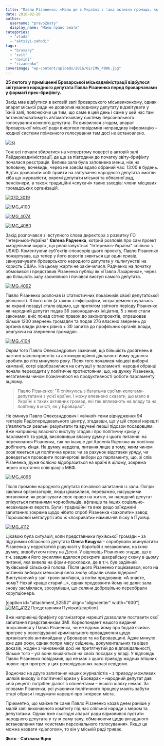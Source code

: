```yaml
---
title: "Павло Різаненко: «Мало де в Україні є така активна громада, як у Броварах»"
date: 2016-02-26
author: 
  username: "pravoZnaty"
  display_name: "Маєш право знати"
categories: 
  - "vlada"
  - "aktsiyi-zahodi"
tags: 
  - "brovary"
  - "zvit"
  - "novini"
  - "rizanenko"
coverImage: "wp-content/uploads/2016/02/IMG_4096.jpg"
---
```


**25 лютого у приміщенні Броварської міськадміністрації відбулося звітування народного депутата Павла Різаненка перед броварчанами у форматі прес-брифінгу.**

Захід мав відбутися в актовій залі броварського міськвиконкому, однак апарат міської ради не дозволив народному депутату відзвітувати у їхній залі, пояснюючи це тим, що саме в цей день і саме у цей час там встановлюватимуть автоматизовану систему персонального голосування кожного депутата. Як виявилося згодом, апарат броварської міської ради вчергове повідомив неправдиву інформацію – жодної системи поіменного голосування там досі не встановлено.

[![lkj](https://mpz.brovary.org/wp-content/uploads/2016/02/lkj.jpg)](https://mpz.brovary.org/wp-content/uploads/2016/02/lkj.jpg)

Тож всі почали збиратися на четвертому поверсі в актовій залі Райдержадміністрації, де ще за півгодини до початку звіту-брифінгу почалася реєстрація. Велика зала була заповнена менш, ніж на половину, вочевидь, через не зовсім вдало обраний час: 13:00 в будень. Відтак дозволити собі прийти на звітування народного депутата змогли хіба що журналісти, окремі депутати міської та обласної рад, пенсіонери, а також традиційні «слухачі» таких заходів: члени місцевих громадських організацій.

[![07D_3019](https://mpz.brovary.org/wp-content/uploads/2016/02/07D_3019.jpg)](https://mpz.brovary.org/wp-content/uploads/2016/02/07D_3019.jpg)

[![IMG_4100](https://mpz.brovary.org/wp-content/uploads/2016/02/IMG_4100.jpg)](https://mpz.brovary.org/wp-content/uploads/2016/02/IMG_4100.jpg)

[![IMG_4074](https://mpz.brovary.org/wp-content/uploads/2016/02/IMG_4074.jpg)](https://mpz.brovary.org/wp-content/uploads/2016/02/IMG_4074.jpg)

[![IMG_4080](https://mpz.brovary.org/wp-content/uploads/2016/02/IMG_4080.jpg)](https://mpz.brovary.org/wp-content/uploads/2016/02/IMG_4080.jpg)

Захід розпочався зі вступного слова директора з розвитку ГО "Інтерньюз-Україна" **Євгена Радченка**, котрий розповів про сам проект «модельний округ», що реалізовується "Інтерньюз-Україна" спільно з USAID. Коментуючи суб'єктів-спонсорів цього проекту, Павло Різаненко пожартував, що тепер у його ворогів зявиться ще один привід звинувачувати броварського народного депутата у «шпигунстві на користь США». На цьому жарти не закінчилися: Радченко на початку обмовився і представив Різаненка публіці як «Павла Лазаренка», через що більшість залу засміялися і почався виступ самого депутата.

[![IMG_4092](https://mpz.brovary.org/wp-content/uploads/2016/02/IMG_4092.jpg)](https://mpz.brovary.org/wp-content/uploads/2016/02/IMG_4092.jpg)

Павло Різаненко розпочав із статистичних показників своєї депутатської діяльності. З його слів (а також з інфографіки, котра демонструвалась на екрані позаду) стало відомо, що протягом звітного періоду Різаненко як народний депутат подав 39 законодавчих ініціатив, 5 з яких стали законами, вніс понад сотню правок до законопроектів, опрацював більше 1200 звернень громадян та подав 276 власних звернень до органів влади різних рівнів + 30 запитів до профільних органів влади, реагуючи на звернення громадян.

[![IMG_4104](https://mpz.brovary.org/wp-content/uploads/2016/02/IMG_4104.jpg)](https://mpz.brovary.org/wp-content/uploads/2016/02/IMG_4104.jpg)

Окрім того Павло Олександрович зазначив, що більшість досягнень в частині законопроектів та антикорупційної діяльності йому вдалося зробити до літа минулого року. Після того почалися місцеві виборчі кампанії, котрі відобразилися на ситуації у парламенті: народні обранці почали переходити у політичне протистояння, що, на думку Різаненка, негативним чином позначилося на продуктивності роботи парламенту вцілому.

> Павло Різаненко: "Я спілкуюсь з багатьма своїми колегами-депутатами з усієї країни. І можу впевнено сказати, що мало в Україні є таких активних громад, які так впливають на владу та на політику в місті, як у Броварах".

Не оминув Павло Олександрович і «вічної» теми відчудження 94 гектарів Радіопередавального центру, згадавши, що у цій справі нарешті з'являються реальні результати та вручені перші підозри посадовцям. Вже наприкінці власного виступу згадав і про політичну кризу у парламенті та уряді, висловивши власну думку з цього питання: на переконання Різаненка, так чи інакше дні Арсенія Яценюка як політика добігають кінця. На думку нардепа, питання лише в тому, яким чином розв'яжеться ця політична криза: чи за рахунок відставки уряду, чи доведеться проводити позачергові вибори до парламенту, що, зі слів Різаненка, дуже болісно відобразиться на країні в цілому, зокрема через згортання співпраці з МВФ.

[![IMG_4096](https://mpz.brovary.org/wp-content/uploads/2016/02/IMG_4096.jpg)](https://mpz.brovary.org/wp-content/uploads/2016/02/IMG_4096.jpg)

Після промови народного депутата почалися запитання із зали. Попри заклики організаторів, люди цікавилися, переважно, насущними питаннями: як реалізувати своє право на житло, як народний депутат опікується питаннями чорнобильців, афганців та інших соціально-незахищених верств. Були і традиційні та вже дещо заїжджені запитання: зокрема щодо нібито спроб Різаненка «захопити» завод Порошкової металургії або ж «покривати» намивачів піску в Пухівці.

[![IMG_4112](https://mpz.brovary.org/wp-content/uploads/2016/02/IMG_4112.jpg)](https://mpz.brovary.org/wp-content/uploads/2016/02/IMG_4112.jpg)

Цікавою була ситуація, коли представники пухівської громади – за підтримки обласного депутата **Олега Кищука** – спробували звинуватити Різаненка у недостатній рішучості у боротьбі з незаконним, на їхню думку, видобутком піску на Десні. У відповідь Різаненко згадав, що в т.ч. завдяки його зусиллям вдалося розкрити шахрайську схему в цьому питанні, яка вивела на фірми-прокладки, де в т.ч. був задіяний пухівський сільський голова. Після цього Різаненко поцікавився, кого на останніх виборах мешканці села знову обрали своїм лідером? Виступаючий у залі трохи зам’явся, а потім продовжив: «А знаєте, чому? Нехай краще старий…», однак продовжити йому не дали: зала знову засміялася, зрозумівши, що селяни добровільно переобрали корупціонера.

\[caption id="attachment\_52552" align="aligncenter" width="600"\][![IMG_4122](https://mpz.brovary.org/wp-content/uploads/2016/02/IMG_4122.jpg)](https://mpz.brovary.org/wp-content/uploads/2016/02/IMG_4122.jpg) Представники Пухівки\[/caption\]

Вже наприкінці брифінгу організатори нарешті дозволили поставити свої запитання представникам ЗМІ. Кореспондент нашого видання поцікавився у Павла Різаненка, чи не відомо йому про бодай якийсь прогрес у розслідуванні кримінального провадження щодо організаторів антимайдану у Броварах та на Броварщині. Адже минуло вже два роки, однак попри масу свідчень, документальних та відео доказів, жоден з чиновників досі не притягнутий до відповідальності, більше того – усі вони лишаються на своїх посадах у владі. У відповідь Павло Різаненко повідомив, що не має з цього приводу жодних втішних новин: про прогрес у цих розслідуваннях наразі невідомо.

Водночас на друге запитання наших журналістів – з приводу можливих шляхів виходу із політичної кризи у Броварах – народний депутат дав свій рецепт: потрібен діалог з опонентами – іншого шляху немає. За словами Різаненка, усі учасники політичного процесу мають забути старі образи і подумати нарешті про інтереси міста.

Прикметно, що майже те саме Павло Різаненко казав днем раніше у малій залі виконавчого комітету під час спільної наради з мером та депутатами. Однак вже сьогодні апарат ради відмовився пустити народного депутата у ту ж саму залу, обманюючи щодо вигаданого встановлення там «системи персонального голосування». Якщо це можна назвати «діалогом», то він у міській раді триває.

**Фото - Світлана Яцив**

